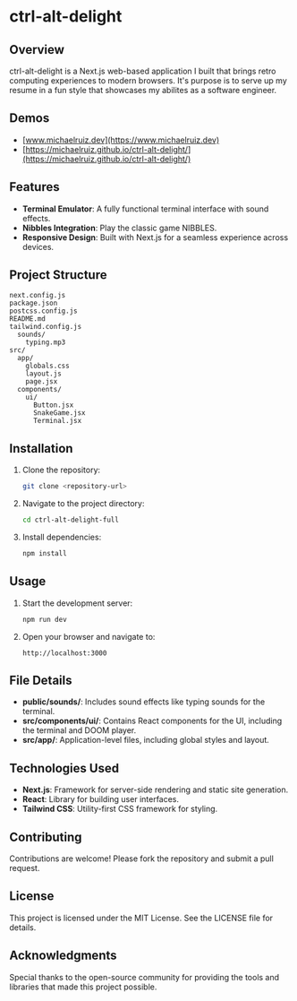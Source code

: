 ﻿# ctrl-alt-delight

## Overview
ctrl-alt-delight is a Next.js web-based application I built that brings retro computing experiences to modern browsers. It's purpose is to serve up my resume in a fun style that showcases my abilites as a software engineer. 

## Demos
- [www.michaelruiz.dev](https://www.michaelruiz.dev) 
- [https://michaelruiz.github.io/ctrl-alt-delight/](https://michaelruiz.github.io/ctrl-alt-delight/)

## Features
- **Terminal Emulator**: A fully functional terminal interface with sound effects.
- **Nibbles Integration**: Play the classic game NIBBLES.
- **Responsive Design**: Built with Next.js for a seamless experience across devices.

## Project Structure
```
next.config.js
package.json
postcss.config.js
README.md
tailwind.config.js
  sounds/
    typing.mp3
src/
  app/
    globals.css
    layout.js
    page.jsx
  components/
    ui/
      Button.jsx
      SnakeGame.jsx
      Terminal.jsx
```

## Installation
1. Clone the repository:
   ```bash
   git clone <repository-url>
   ```
2. Navigate to the project directory:
   ```bash
   cd ctrl-alt-delight-full
   ```
3. Install dependencies:
   ```bash
   npm install
   ```

## Usage
1. Start the development server:
   ```bash
   npm run dev
   ```
2. Open your browser and navigate to:
   ```
   http://localhost:3000
   ```

## File Details
- **public/sounds/**: Includes sound effects like typing sounds for the terminal.
- **src/components/ui/**: Contains React components for the UI, including the terminal and DOOM player.
- **src/app/**: Application-level files, including global styles and layout.

## Technologies Used
- **Next.js**: Framework for server-side rendering and static site generation.
- **React**: Library for building user interfaces.
- **Tailwind CSS**: Utility-first CSS framework for styling.

## Contributing
Contributions are welcome! Please fork the repository and submit a pull request.

## License
This project is licensed under the MIT License. See the LICENSE file for details.

## Acknowledgments
Special thanks to the open-source community for providing the tools and libraries that made this project possible.
